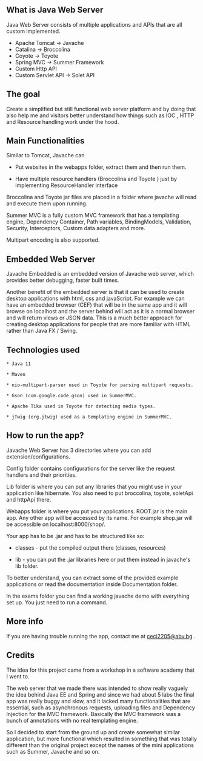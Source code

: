 
What is Java Web Server
-----------------------
Java Web Server consists of multiple applications and APIs that are all custom implemented.
* Apache Tomcat -> Javache
* Catalina  -> Broccolina
* Coyote -> Toyote
* Spring MVC -> Summer Framework
* Custom Http API
* Custom Servlet API -> Solet API

The goal
-------
Create a simplified but still functional web server platform and by doing that also help me and
visitors better understand how things such as IOC , HTTP and Resource handling work under the hood.

Main Functionalities
-------------------
Similar to  Tomcat, Javache can
  * Put websites in the webapps folder, extract them and then run them.

  * Have multiple resource handlers (Broccolina and Toyote ) just by implementing ResourceHandler interface

Broccolina and Toyote jar files are placed in a folder where javache will read and execute them upon running.

Summer MVC is a fully custom MVC framework that has a templating engine, Dependency Container, Path variables, BindingModels, Validation, Security, Interceptors, Custom data adapters
and more.

Multipart encoding is also supported.

Embedded Web Server
-------------------
Javache Embedded is an embedded version of Javache web server, which provides better debugging, faster built times.

Another benefit of the embedded server is that it can be used to create desktop applications with html, css and javaScript.
For example we can have an embedded browser (CEF) that will be in the same app and it will browse on localhost and the server
behind will act as it is a normal browser and will return views or JSON data. This is a much better approach for creating desktop applications for people that are more familiar with HTML rather than Java FX / Swing.

Technologies used
---------------------
	* Java 11
	
	* Maven
	
	* nio-multipart-parser used in Toyote for parsing multipart requests.
	
	* Gson (com.google.code.gson) used in SummerMVC.
	
	* Apache Tika used in Toyote for detecting media types.
	
	* jTwig (org.jtwig) used as a templating engine in SummerMVC.
	
How to run the app?
------------------
Javache Web Server has 3 directories where you can add extension/configurations.

Config folder contains configurations for the server like the request handlers and their priorities.

Lib folder is where you can put any libraries that you might use in your application like hibernate.
You also need to put broccolina, toyote, soletApi and httpApi there.

Webapps folder is where you put your applications. ROOT.jar is the main app. Any other app
will be accessed by its name. For example shop.jar will be accessible on localhost:8000/shop/.

Your app has to be .jar and has to be structured like so:
* classes - put the compiled output there (classes, resources)

* lib - you can put the .jar libraries here or put them instead in javache's lib folder.

To better understand, you can extract some of the provided example applications or read the documentation inside Documentation folder.

In the exams folder you can find a working javache demo with everything set up.
You just need to run a command.

More info
-------------
If you are having trouble running the app, contact me at ceci2205@abv.bg .

Credits
-------
The idea for this project came from a workshop in a software academy that I went to.

The web server that we made there was intended to show really vaguely the idea behind Java EE and Spring and since we 
had about 5 labs the final app was really buggy and slow, and it lacked many functionalities that are essential, such as asynchronous requests, uploading files and Dependency Injection for the MVC framework. Basically the MVC framework was a bunch of annotations with no real templating engine.

So I decided to start from the ground up and create somewhat similar application, but more functional which resulted in something that was totally different than the original project except the names of the mini applications such as Summer, Javache and so on.

